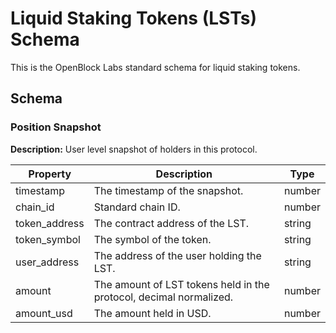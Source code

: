 # Liquid Staking Tokens (LSTs) Schema

This is the OpenBlock Labs standard schema for liquid staking tokens.

## Schema

### Position Snapshot

**Description:** User level snapshot of holders in this protocol.

| Property       | Description                                                      | Type   |
|----------------|------------------------------------------------------------------|--------|
| timestamp      | The timestamp of the snapshot.                                   | number |
| chain_id       | Standard chain ID.                                               | number |
| token_address  | The contract address of the LST.                                 | string |
| token_symbol   | The symbol of the token.                                         | string |
| user_address   | The address of the user holding the LST.                         | string |
| amount         | The amount of LST tokens held in the protocol, decimal normalized.| number |
| amount_usd     | The amount held in USD.                                          | number |
